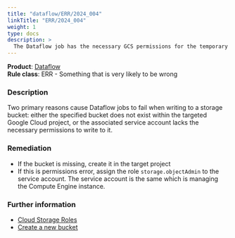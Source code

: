```yaml
---
title: "dataflow/ERR/2024_004"
linkTitle: "ERR/2024_004"
weight: 1
type: docs
description: >
  The Dataflow job has the necessary GCS permissions for the temporary bucket.
---
```


**Product**: [Dataflow](https://cloud.google.com/dataflow)\
**Rule class**: ERR - Something that is very likely to be wrong

### Description

Two primary reasons cause Dataflow jobs to fail when writing to a storage bucket: either the specified bucket does not exist within the targeted Google Cloud project, or the associated service account lacks the necessary permissions to write to it.

### Remediation

- If the bucket is missing, create it in the target project
- If this is permissions error, assign the role ```storage.objectAdmin``` to the service account. The service account is the same which is managing the Compute Engine instance.

### Further information

- [Cloud Storage Roles](https://cloud.google.com/iam/docs/understanding-roles#cloud-storage-roles)
- [Create a new bucket](https://cloud.google.com/storage/docs/creating-buckets#create_a_new_bucket)
